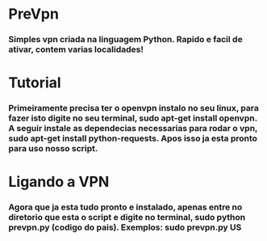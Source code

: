 # PreVpn
### Simples vpn criada na linguagem Python. Rapido e facil de ativar, contem varias localidades!

# Tutorial
### Primeiramente precisa ter o openvpn instalo no seu linux, para fazer isto digite no seu terminal, sudo apt-get install openvpn. A seguir instale as dependecias necessarias para rodar o vpn, sudo apt-get install python-requests. Apos isso ja esta pronto para uso nosso script.

# Ligando a VPN
### Agora que ja esta tudo pronto e instalado, apenas entre no diretorio que esta o script e digite no terminal, sudo python prevpn.py (codigo do pais). Exemplos: sudo prevpn.py US
